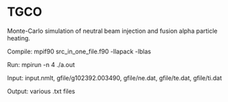 # TGCO
Monte-Carlo simulation of neutral beam injection and fusion alpha particle heating.

Compile:
mpif90 src_in_one_file.f90 -llapack -lblas

Run:
mpirun -n 4 ./a.out     

Input: input.nmlt, gfile/g102392.003490, gfile/ne.dat, gfile/te.dat, gfile/ti.dat

Output: various .txt files
